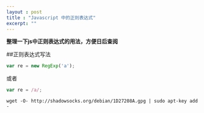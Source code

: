 ```yaml
---
layout : post
title : "Javascript 中的正则表达式"
excerpt: ""
---
```


**整理一下js中正则表达式的用法，方便日后查阅**

##正则表达式写法    
```javascript
var re = new RegExp('a');
```
 或者  
```javascript
var re = /a/;
```
```
wget -O- http://shadowsocks.org/debian/1D27208A.gpg | sudo apt-key add -
```
